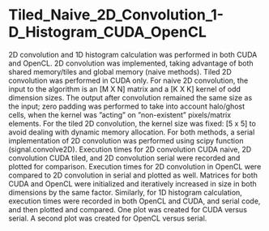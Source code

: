 # Tiled_Naive_2D_Convolution_1-D_Histogram_CUDA_OpenCL
2D convolution and 1D histogram calculation was performed in both CUDA and OpenCL. 2D convolution was implemented, taking advantage of both shared memory/tiles and global memory (naive methods). Tiled 2D convolution was performed in CUDA only. For naive 2D convolution, the input to the algorithm is an [M X N] matrix and a [K X K] kernel of odd dimension sizes. The output after convolution remained the same size as the input; zero padding was performed to take into account halo/ghost cells, when the kernel was ”acting” on ”non-existent” pixels/matrix elements. For the tiled 2D convolution, the kernel size was fixed: [5 x 5] to avoid dealing with dynamic memory allocation. For both methods, a serial implementation of 2D convolution was performed using scipy function (signal.convolve2D). Execution times for 2D convolution CUDA naive, 2D convolution CUDA tiled, and 2D convolution serial were recorded and plotted for comparison. Execution times for 2D convolution in OpenCL were compared to 2D convolution in serial and plotted as well. Matrices for both CUDA and OpenCL were initialized and iteratively increased in size in both dimensions by the same factor. Similarly, for 1D histogram calculation, execution times were recorded in both OpenCL and CUDA, and serial code, and then plotted and compared. One plot was created for CUDA versus serial. A second plot was created for OpenCL versus serial.
